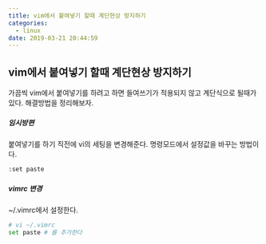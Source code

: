```yaml
---
title: vim에서 붙여넣기 할때 계단현상 방지하기
categories:
  - linux
date: 2019-03-21 20:44:59
---
```


## vim에서 붙여넣기 할때 계단현상 방지하기

가끔씩 vim에서 붙여넣기를 하려고 하면 들여쓰기가 적용되지 않고 계단식으로 될때가 있다. 해결방법을 정리해보자.

##### 임시방편

붙여넣기를 하기 직전에 vi의 세팅을 변경해준다. 명령모드에서 설정값을 바꾸는 방법이다.

```sh
:set paste
```



##### vimrc 변경

~/.vimrc에서 설정한다.

```sh
# vi ~/.vimrc
set paste # 를 추가한다
```



